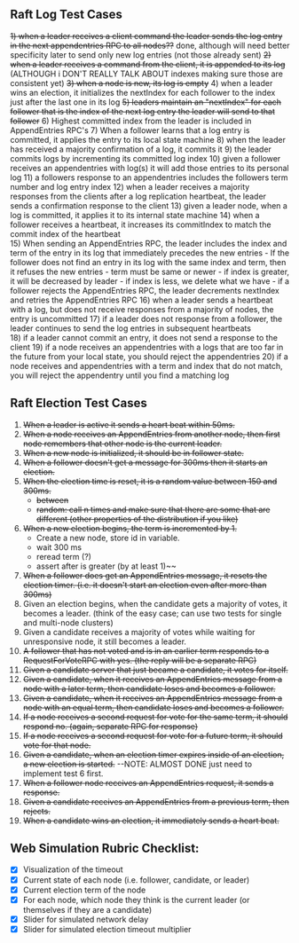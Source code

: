 
## Raft Log Test Cases
~~1) when a leader receives a client command the leader sends the log entry in the next appendentries RPC to all nodes??~~ done, although will need better specificity later to send only new log entries (not those already sent)
~~2) when a leader receives a command from the client, it is appended to its log~~ (ALTHOUGH i DON'T REALLY TALK ABOUT indexes making sure those are consistent yet)
~~3) when a node is new, its log is empty~~
4) when a leader wins an election, it initializes the nextIndex for each follower to the index just after the last one in its log
~~5) leaders maintain an "nextIndex" for each follower that is the index of the next log entry the leader will send to that follower~~
6) Highest committed index from the leader is included in AppendEntries RPC's
7) When a follower learns that a log entry is committed, it applies the entry to its local state machine
8) when the leader has received a majority confirmation of a log, it commits it
9) the leader commits logs by incrementing its committed log index
10) given a follower receives an appendentries with log(s) it will add those entries to its personal log
11) a followers response to an appendentries includes the followers term number and log entry index
12) when a leader receives a majority responses from the clients after a log replication heartbeat, the leader sends a confirmation response to the client
13) given a leader node, when a log is committed, it applies it to its internal state machine
14) when a follower receives a heartbeat, it increases its commitIndex to match the commit index of the heartbeat    
15) When sending an AppendEntries RPC, the leader includes the index and term of the entry in its log that immediately precedes the new entries
    - If the follower does not find an entry in its log with the same index and term, then it refuses the new entries
        - term must be same or newer
        - if index is greater, it will be decreased by leader
        - if index is less, we delete what we have
    - if a follower rejects the AppendEntries RPC, the leader decrements nextIndex and retries the AppendEntries RPC
16) when a leader sends a heartbeat with a log, but does not receive responses from a majority of nodes, the entry is uncommitted
17) if a leader does not response from a follower, the leader continues to send the log entries in subsequent heartbeats  
18) if a leader cannot commit an entry, it does not send a response to the client
19) if a node receives an appendentries with a logs that are too far in the future from your local state, you should reject the appendentries
20) if a node receives and appendentries with a term and index that do not match, you will reject the appendentry until you find a matching log 

## Raft Election Test Cases
1) ~~When a leader is active it sends a heart beat within 50ms.~~
2) ~~When a node receives an AppendEntries from another node, then first node remembers that other node is the current leader.~~
3) ~~When a new node is initialized, it should be in follower state.~~
4) ~~When a follower doesn't get a message for 300ms then it starts an election.~~
5) ~~When the election time is reset, it is a random value between 150 and 300ms.~~
    - ~~between~~
    - ~~random: call n times and make sure that there are some that are different (other properties of the distribution if you like)~~
6) ~~When a new election begins, the term is incremented by 1.~~
    - Create a new node, store id in variable.
    - wait 300 ms
    - reread term (?)
    - assert after is greater (by at least 1)~~
7) ~~When a follower does get an AppendEntries message, it resets the election timer. (i.e. it doesn't start an election even after more than 300ms)~~
8) Given an election begins, when the candidate gets a majority of votes, it becomes a leader. (think of the easy case; can use two tests for single and multi-node clusters)
9) Given a candidate receives a majority of votes while waiting for unresponsive node, it still becomes a leader.
10) ~~A follower that has not voted and is in an earlier term responds to a RequestForVoteRPC with yes. (the reply will be a separate RPC)~~
11) ~~Given a candidate server that just became a candidate, it votes for itself.~~
12) ~~Given a candidate, when it receives an AppendEntries message from a node with a later term, then candidate loses and becomes a follower.~~
13) ~~Given a candidate, when it receives an AppendEntries message from a node with an equal term, then candidate loses and becomes a follower.~~
14) ~~If a node receives a second request for vote for the same term, it should respond no. (again, separate RPC for response)~~
15) ~~If a node receives a second request for vote for a future term, it should vote for that node.~~
16) ~~Given a candidate, when an election timer expires inside of an election, a new election is started.~~ --NOTE: ALMOST DONE just need to implement test 6 first.
17) ~~When a follower node receives an AppendEntries request, it sends a response.~~
18) ~~Given a candidate receives an AppendEntries from a previous term, then rejects.~~
19) ~~When a candidate wins an election, it immediately sends a heart beat.~~

## Web Simulation Rubric Checklist:
- [x] Visualization of the timeout
- [x] Current state of each node (i.e. follower, candidate, or leader)
- [x] Current election term of the node
- [x] For each node, which node they think is the current leader (or themselves if they are a candidate)
- [x] Slider for simulated network delay
- [x] Slider for simulated election timeout multiplier